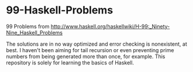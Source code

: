99-Haskell-Problems
===================

99 Problems from http://www.haskell.org/haskellwiki/H-99:_Ninety-Nine_Haskell_Problems

The solutions are in no way optimized and error checking is nonexistent, at best.
I haven't been aiming for tail recursion or even preventing prime numbers from being generated more than once, for example.
This repository is solely for learning the basics of Haskell.  
